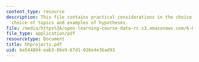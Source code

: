 ```yaml
---
content_type: resource
description: This file contains practical considerations in the choice of a topic,
  choice of topics and examples of hypotheses.
file: /media/https%3A/open-learning-course-data-rc.s3.amazonaws.com/6-021j-quantitative-physiology-cells-and-tissues-fall-2004/ba544804eab386e987d1026e4e36ad93_hhprojects.pdf
file_type: application/pdf
resourcetype: Document
title: hhprojects.pdf
uid: ba544804-eab3-86e9-87d1-026e4e36ad93
---
```

